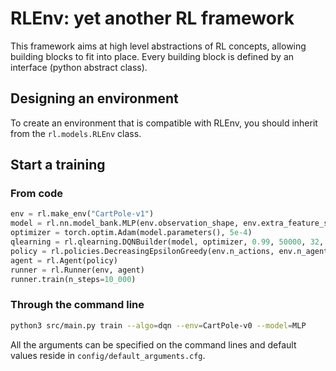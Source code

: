 # RLEnv: yet another RL framework
This framework aims at high level abstractions of RL concepts, allowing building blocks to fit into place.
Every building block is defined by an interface (python abstract class).

## Designing an environment
To create an environment that is compatible with RLEnv, you should inherit from the `rl.models.RLEnv` class.

## Start a training
### From code
```python
env = rl.make_env("CartPole-v1")
model = rl.nn.model_bank.MLP(env.observation_shape, env.extra_feature_shape, (env.n_actions, ))
optimizer = torch.optim.Adam(model.parameters(), 5e-4)
qlearning = rl.qlearning.DQNBuilder(model, optimizer, 0.99, 50000, 32, 200, False, loss_function=rl.nn.loss_functions.mse).build()
policy = rl.policies.DecreasingEpsilonGreedy(env.n_actions, env.n_agents, qlearning, decrease_amount=0.0002)
agent = rl.Agent(policy)
runner = rl.Runner(env, agent)
runner.train(n_steps=10_000)
```

### Through the command line
```bash
python3 src/main.py train --algo=dqn --env=CartPole-v0 --model=MLP
```
All the arguments can be specified on the command lines and default values reside in `config/default_arguments.cfg`.
